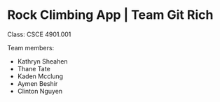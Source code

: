 # Rock Climbing App | Team Git Rich

Class: CSCE 4901.001

Team members:

- Kathryn Sheahen
- Thane Tate
- Kaden Mcclung
- Aymen Beshir
- Clinton Nguyen